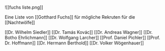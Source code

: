 

![[fuchs liste.png]]

Eine Liste von [[Gotthard Fuchs]] für mögliche Rekruten für die [[Nachtwölfe]]



[[Dr. Wilhelm Siedler]]
[[Dr. Tamás Kovác]]
[[Dr. Andreas Wagner]]
[[Dr. Botho Ehrlichmann]]
[[Dr. Wolfgang Larcher]]
[[Prof. Daniel Pichler]]
[[Prof. Dr. Hoffmann]]
[[Dr. Hermann Berthold]]
[[Dr. Volker Wögenhauer]]








